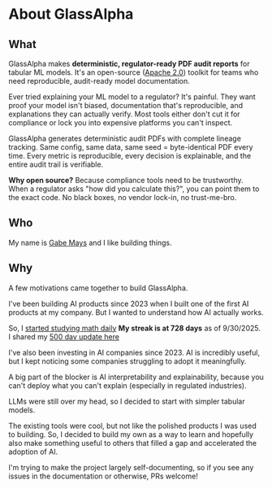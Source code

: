 # About GlassAlpha

## What

GlassAlpha makes **deterministic, regulator-ready PDF audit reports** for tabular ML models. It's an open-source ([Apache 2.0](reference/trust-deployment/#licensing-dependencies)) toolkit for teams who need reproducible, audit-ready model documentation.

Ever tried explaining your ML model to a regulator? It's painful. They want proof your model isn't biased, documentation that's reproducible, and explanations they can actually verify. Most tools either don't cut it for compliance or lock you into expensive platforms you can't inspect.

GlassAlpha generates deterministic audit PDFs with complete lineage tracking. Same config, same data, same seed = byte-identical PDF every time. Every metric is reproducible, every decision is explainable, and the entire audit trail is verifiable.

**Why open source?** Because compliance tools need to be trustworthy. When a regulator asks "how did you calculate this?", you can point them to the exact code. No black boxes, no vendor lock-in, no trust-me-bro.

## Who

My name is [Gabe Mays](https://gmays.com/about/) and I like building things.

## Why

A few motivations came together to build GlassAlpha.

I've been building AI products since 2023 when I built one of the first AI products at my company. But I wanted to understand how AI actually works.

So, I [started studying math daily](https://gmays.com/how-im-relearning-math-as-an-adult/) **My streak is at 728 days** as of 9/30/2025. I shared my [500 day update here](https://gmays.com/500-days-of-math/)

I've also been investing in AI companies since 2023. AI is incredibly useful, but I kept noticing some companies struggling to adopt it meaningfully.

A big part of the blocker is AI interpretability and explainability, because you can't deploy what you can't explain (especially in regulated industries).

LLMs were still over my head, so I decided to start with simpler tabular models.

The existing tools were cool, but not like the polished products I was used to building. So, I decided to build my own as a way to learn and hopefully also make something useful to others that filled a gap and accelerated the adoption of AI.

I'm trying to make the project largely self-documenting, so if you see any issues in the documentation or otherwise, PRs welcome!
